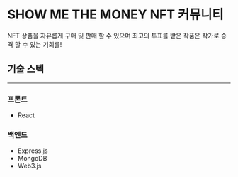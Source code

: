 # SHOW ME THE MONEY NFT 커뮤니티

NFT 상품을 자유롭게 구매 및 판매 할 수 있으며 최고의 투표를 받은 작품은 작가로 승격 할 수 있는 기회를!

## 기술 스텍

---

### 프론트

- React

### 백엔드

- Express.js
- MongoDB
- Web3.js
